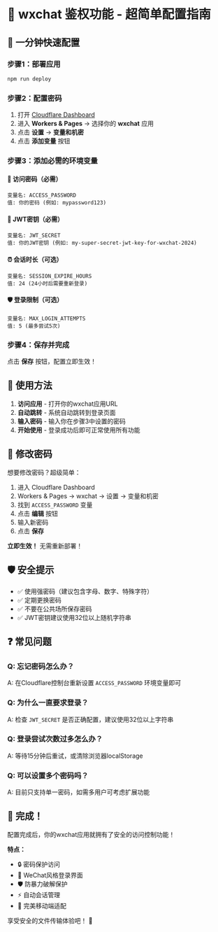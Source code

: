 # 🔐 wxchat 鉴权功能 - 超简单配置指南

## 🎯 一分钟快速配置

### 步骤1：部署应用
```bash
npm run deploy
```

### 步骤2：配置密码
1. 打开 [Cloudflare Dashboard](https://dash.cloudflare.com/)
2. 进入 **Workers & Pages** → 选择你的 **wxchat** 应用
3. 点击 **设置** → **变量和机密**
4. 点击 **添加变量** 按钮

### 步骤3：添加必需的环境变量

#### 🔑 访问密码（必需）
```
变量名: ACCESS_PASSWORD
值: 你的密码 (例如: mypassword123)
```

#### 🔐 JWT密钥（必需）
```
变量名: JWT_SECRET
值: 你的JWT密钥 (例如: my-super-secret-jwt-key-for-wxchat-2024)
```

#### ⏰ 会话时长（可选）
```
变量名: SESSION_EXPIRE_HOURS
值: 24 (24小时后需要重新登录)
```

#### 🛡️ 登录限制（可选）
```
变量名: MAX_LOGIN_ATTEMPTS
值: 5 (最多尝试5次)
```

### 步骤4：保存并完成
点击 **保存** 按钮，配置立即生效！

## 🚀 使用方法

1. **访问应用** - 打开你的wxchat应用URL
2. **自动跳转** - 系统自动跳转到登录页面
3. **输入密码** - 输入你在步骤3中设置的密码
4. **开始使用** - 登录成功后即可正常使用所有功能

## 🔧 修改密码

想要修改密码？超级简单：

1. 进入 Cloudflare Dashboard
2. Workers & Pages → wxchat → 设置 → 变量和机密
3. 找到 `ACCESS_PASSWORD` 变量
4. 点击 **编辑** 按钮
5. 输入新密码
6. 点击 **保存**

**立即生效！** 无需重新部署！

## 🛡️ 安全提示

- ✅ 使用强密码（建议包含字母、数字、特殊字符）
- ✅ 定期更换密码
- ✅ 不要在公共场所保存密码
- ✅ JWT密钥建议使用32位以上随机字符串

## ❓ 常见问题

### Q: 忘记密码怎么办？
A: 在Cloudflare控制台重新设置 `ACCESS_PASSWORD` 环境变量即可

### Q: 为什么一直要求登录？
A: 检查 `JWT_SECRET` 是否正确配置，建议使用32位以上字符串

### Q: 登录尝试次数过多怎么办？
A: 等待15分钟后重试，或清除浏览器localStorage

### Q: 可以设置多个密码吗？
A: 目前只支持单一密码，如需多用户可考虑扩展功能

## 🎉 完成！

配置完成后，你的wxchat应用就拥有了安全的访问控制功能！

**特点：**
- 🔒 密码保护访问
- 🎨 WeChat风格登录界面  
- 🛡️ 防暴力破解保护
- ⚡ 自动会话管理
- 📱 完美移动端适配

享受安全的文件传输体验吧！ 🚀
